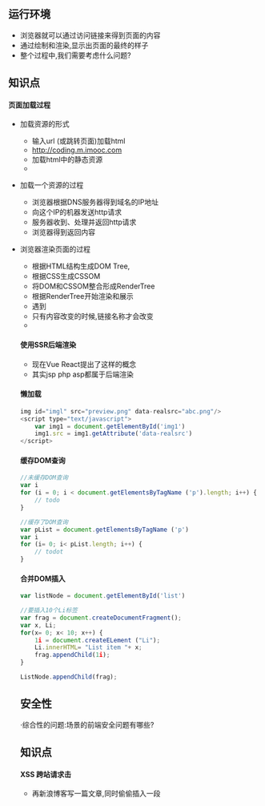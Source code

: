 ## 运行环境
- 浏览器就可以通过访问链接来得到页面的内容
- 通过绘制和渲染,显示出页面的最终的样子
- 整个过程中,我们需要考虑什么问题?

## 知识点
#### 页面加载过程
- 加载资源的形式
  - 输入url (或跳转页面)加载html
  - http://coding.m.imooc.com
  - 加载html中的静态资源
  - <script src="/static/js/jquery.js"></script>

- 加载一个资源的过程
  - 浏览器根据DNS服务器得到域名的IP地址
  - 向这个IP的机器发送http请求
  - 服务器收到、处理并返回http请求
  - 浏览器得到返回内容


- 浏览器渲染页面的过程
  - 根据HTML结构生成DOM Tree, 
  - 根据CSS生成CSSOM
  - 将DOM和CSSOM整合形成RenderTree
  - 根据RenderTree开始渲染和展示
  - 遇到 <script> 时,会执行并阻塞渲染

## 解答

#### 从输入url到得到html的详细过程
- 浏览器根据DNS服务器得到域名的IP地址
- 向这个IP的机器发送http请求
- 服务器收到、处理并返回http请求
- 浏览器得到返回内容

#### window.onload和DOMContentLoaded的区别
- 页面的全部资源加载完才会执行,包括图片、视频等
- DOM渲染完即可执行,此时图片、视频还没有加载完

####  性能优化
- 这本身就是一个综合性的问题
- 没有标准答案,如果要非常全面,能写一本书.
- 只关注核心点,针对面试

#### 原则
- 多使用内存、缓存或者其他方法
- 减少CPU计算、减少网络

#### 从哪里入手
- 加载页面和静态资源
- 页面渲染

#### 加载资源优化
- 静态资源的压缩合并
- 静态资源缓存
- 使用CDN让资源加载更快
- 使用SSR后端渲染,数据直接输出到HTML中

#### 渲染优化
- CSS放前面, JS放后面
- 懒加载(图片懒加载、下拉加载更多)
- 减少DOM查询,对DOM查询做缓存
- 减少DOM操作,多个操作尽量合并在一起执行
- 事件节流
- 尽早执行操作(如DOMContentLoaded )

#### 缓存
- 通过连接名称控制缓存
- <script src="abc-1.js"> </script>
- 只有内容改变的时候,链接名称才会改变
- <script src="aba-2.js"></script>

#### 使用SSR后端渲染
- 现在Vue React提出了这样的概念
- 其实jsp php asp都属于后端渲染

#### 懒加载
```js
img id="imgl" src="preview.png" data-realsrc="abc.png"/> 
<script type="text/javascript"> 
    var img1 = document.getElementById('img1') 
    img1.src = img1.getAttribute('data-realsrc') 
</script>
```
#### 缓存DOM查询
```js
//未缓存DOM查询
var i
for (i = 0; i < document.getElementsByTagName ('p').length; i++) {
    // todo
}

//缓存了DOM查询
var pList = document.getElementsByTagName ('p') 
var i 
for (i= 0; i< pList.length; i++) {
    // todot
}

```

#### 合并DOM插入

```js
var listNode = document.getElementById('list')

//要插入10个Li标签
var frag = document.createDocumentFragment();
var x, Li;
for(x= 0; x< 10; x++) {
    1i = document.createELement ("Li");
    Li.innerHTML= "List item "+ x;
    frag.appendChild(1i);
}

ListNode.appendChild(frag);


```



## 安全性
·综合性的问题:场景的前端安全问题有哪些?

## 知识点
#### XSS 跨站请求击 
- 再新浪博客写一篇文章,同时偷偷插入一段<script>
- 攻击代码中,获取cookie、发送自己的服务器
- 发布博客,有人查看博客内容
- 会把查看者的cookie发送到攻击者的服务器


#### XSRF跨站请求伪造











## 简历
- 简洁明了,重点突出项目经历和解决方案.
- 把个人博客放在简历中,并且定期维护更新博客
- 把个人的开源项目放在简历中,并维护开源项目
- 简历千万不要造假,要保持能力和经历上的真实性


## 面试过程中
- 如何看待加班?加班就像借钱,救急不救穷, 
- 千万不可挑战面试官,不要反考面试官
- 学会给面试官惊喜,但不要太多
- 遇到不会回答的问题,说出你知道的也可以
- 谈谈你的缺点-说一下你最近正在学什么就可以了





























































